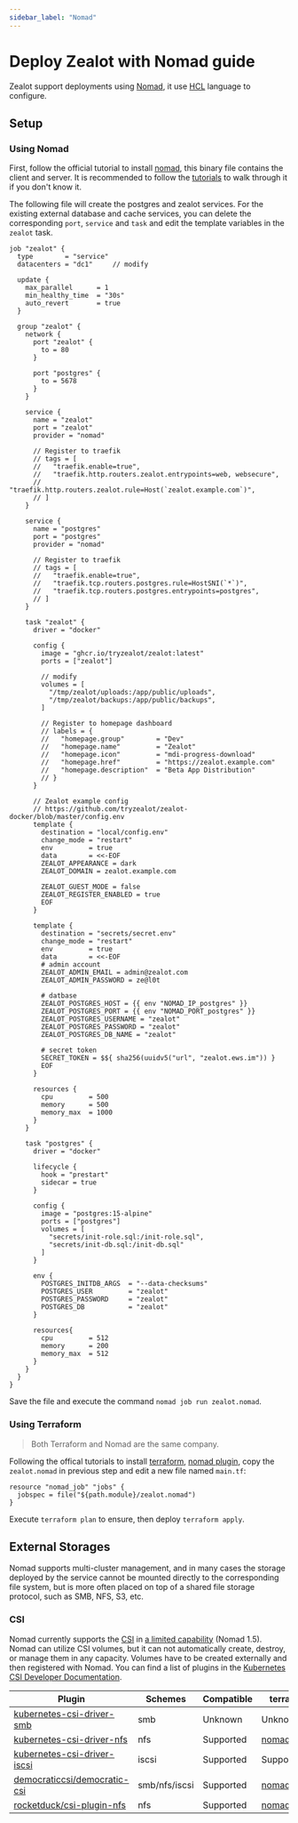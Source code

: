 ```yaml
---
sidebar_label: "Nomad"
---
```


# Deploy Zealot with Nomad guide

Zealot support deployments using [Nomad](https://www.nomadproject.io/), it use [HCL](https://developer.hashicorp.com/nomad/docs/job-specification/hcl2) language to configure.

## Setup

### Using Nomad

First, follow the official tutorial to install [nomad](https://developer.hashicorp.com/nomad/docs/install), this binary file contains the client and server. It is recommended to follow the [tutorials](https://developer.hashicorp.com/nomad/tutorials/get-started) to walk through it if you don't know it.

The following file will create the postgres and zealot services. For the existing external database and cache services,
you can delete the corresponding `port`, `service` and `task` and edit the template variables in the `zealot` task.

```hcl title="zealot.nomad"
job "zealot" {
  type        = "service"
  datacenters = "dc1"     // modify

  update {
    max_parallel      = 1
    min_healthy_time  = "30s"
    auto_revert       = true
  }

  group "zealot" {
    network {
      port "zealot" {
        to = 80
      }

      port "postgres" {
        to = 5678
      }
    }

    service {
      name = "zealot"
      port = "zealot"
      provider = "nomad"

      // Register to traefik
      // tags = [
      //   "traefik.enable=true",
      //   "traefik.http.routers.zealot.entrypoints=web, websecure",
      //   "traefik.http.routers.zealot.rule=Host(`zealot.example.com`)",
      // ]
    }

    service {
      name = "postgres"
      port = "postgres"
      provider = "nomad"

      // Register to traefik
      // tags = [
      //   "traefik.enable=true",
      //   "traefik.tcp.routers.postgres.rule=HostSNI(`*`)",
      //   "traefik.tcp.routers.postgres.entrypoints=postgres",
      // ]
    }

    task "zealot" {
      driver = "docker"

      config {
        image = "ghcr.io/tryzealot/zealot:latest"
        ports = ["zealot"]

        // modify
        volumes = [
          "/tmp/zealot/uploads:/app/public/uploads",
          "/tmp/zealot/backups:/app/public/backups",
        ]

        // Register to homepage dashboard
        // labels = {
        //   "homepage.group"        = "Dev"
        //   "homepage.name"         = "Zealot"
        //   "homepage.icon"         = "mdi-progress-download"
        //   "homepage.href"         = "https://zealot.example.com"
        //   "homepage.description"  = "Beta App Distribution"
        // }
      }

      // Zealot example config
      // https://github.com/tryzealot/zealot-docker/blob/master/config.env
      template {
        destination = "local/config.env"
        change_mode = "restart"
        env         = true
        data        = <<-EOF
        ZEALOT_APPEARANCE = dark
        ZEALOT_DOMAIN = zealot.example.com

        ZEALOT_GUEST_MODE = false
        ZEALOT_REGISTER_ENABLED = true
        EOF
      }

      template {
        destination = "secrets/secret.env"
        change_mode = "restart"
        env         = true
        data        = <<-EOF
        # admin account
        ZEALOT_ADMIN_EMAIL = admin@zealot.com
        ZEALOT_ADMIN_PASSWORD = ze@l0t

        # datbase
        ZEALOT_POSTGRES_HOST = {{ env "NOMAD_IP_postgres" }}
        ZEALOT_POSTGRES_PORT = {{ env "NOMAD_PORT_postgres" }}
        ZEALOT_POSTGRES_USERNAME = "zealot"
        ZEALOT_POSTGRES_PASSWORD = "zealot"
        ZEALOT_POSTGRES_DB_NAME = "zealot"

        # secret token
        SECRET_TOKEN = $${ sha256(uuidv5("url", "zealot.ews.im")) }
        EOF
      }

      resources {
        cpu         = 500
        memory      = 500
        memory_max  = 1000
      }
    }

    task "postgres" {
      driver = "docker"

      lifecycle {
        hook = "prestart"
        sidecar = true
      }

      config {
        image = "postgres:15-alpine"
        ports = ["postgres"]
        volumes = [
          "secrets/init-role.sql:/init-role.sql",
          "secrets/init-db.sql:/init-db.sql"
        ]
      }

      env {
        POSTGRES_INITDB_ARGS  = "--data-checksums"
        POSTGRES_USER         = "zealot"
        POSTGRES_PASSWORD     = "zealot"
        POSTGRES_DB           = "zealot"
      }

      resources{
        cpu         = 512
        memory      = 200
        memory_max  = 512
      }
    }
  }
}
```

Save the file and execute the command `nomad job run zealot.nomad`.

### Using Terraform

> Both Terraform and Nomad are the same company.

Following the offical tutorials to install [terraform](https://www.terraform.io/), [nomad plugin](https://registry.terraform.io/providers/hashicorp/nomad/),
copy the `zealot.nomad` in previous step and edit a new file named `main.tf`:


```hcl
resource "nomad_job" "jobs" {
  jobspec = file("${path.module}/zealot.nomad")
}
```

Execute `terraform plan` to ensure, then deploy `terraform apply`.

## External Storages

Nomad supports multi-cluster management, and in many cases the storage deployed by the service cannot be mounted directly to the corresponding file system, but is more often placed on top of a shared file storage protocol, such as SMB, NFS, S3, etc.

### CSI

Nomad currently supports the [CSI](https://developer.hashicorp.com/nomad/tutorials/stateful-workloads/stateful-workloads-csi-volumes) in [a limited capability](https://github.com/democratic-csi/democratic-csi/blob/master/docs/nomad.md) (Nomad 1.5).
Nomad can utilize CSI volumes, but it can not automatically create, destroy, or manage them in any capacity. Volumes have to be created externally and then registered with Nomad.
You can find a list of plugins in the [Kubernetes CSI Developer Documentation](https://kubernetes-csi.github.io/docs/drivers.html).

Plugin | Schemes | Compatible | terraform nomad resource
---|---|---|---
[kubernetes-csi-driver-smb](https://github.com/kubernetes-csi/csi-driver-smb) | smb | Unknown | Unknown
[kubernetes-csi-driver-nfs](https://github.com/kubernetes-csi/csi-driver-nfs) | nfs | Supported | [nomad_csi_volume_registration](https://registry.terraform.io/providers/hashicorp/nomad/latest/docs/resources/csi_volume_registration)
[kubernetes-csi-driver-iscsi](https://github.com/kubernetes-csi/csi-driver-iscsi) | iscsi | Supported | Supported
[democraticcsi/democratic-csi](https://github.com/democratic-csi/democratic-csi) | smb/nfs/iscsi | Supported | [nomad_csi_volume](https://registry.terraform.io/providers/hashicorp/nomad/latest/docs/resources/csi_volume)
[rocketduck/csi-plugin-nfs](https://gitlab.com/rocketduck/csi-plugin-nfs) | nfs | Supported | [nomad_csi_volume](https://registry.terraform.io/providers/hashicorp/nomad/latest/docs/resources/csi_volume)
